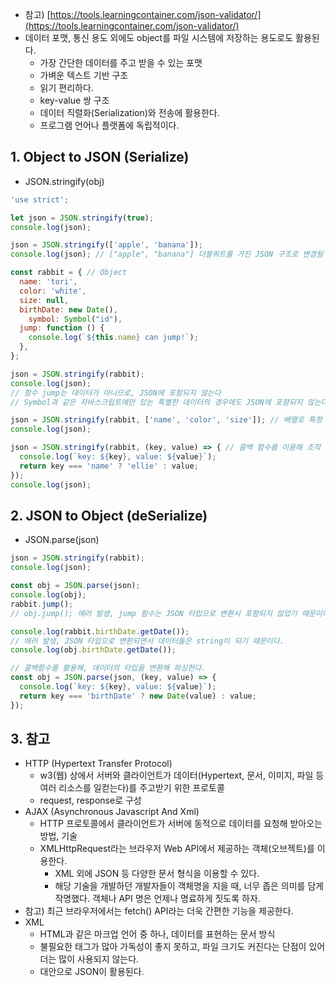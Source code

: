 - 참고) [https://tools.learningcontainer.com/json-validator/](https://tools.learningcontainer.com/json-validator/)
- 데이터 포맷, 통신 용도 외에도 object를 파일 시스템에 저장하는 용도로도 활용된다.
    - 가장 간단한 데이터를 주고 받을 수 있는 포맷
    - 가벼운 텍스트 기반 구조
    - 읽기 편리하다.
    - key-value 쌍 구조
    - 데이터 직렬화(Serialization)와 전송에 활용한다.
    - 프로그램 언어나 플랫폼에 독립적이다.

## 1. Object to JSON (Serialize)

- JSON.stringify(obj)

```jsx
'use strict';

let json = JSON.stringify(true);
console.log(json);

json = JSON.stringify(['apple', 'banana']);
console.log(json); // ["apple", "banana"] 더블쿼트를 가진 JSON 구조로 변경됨

const rabbit = { // Object
  name: 'tori', 
  color: 'white',
  size: null,
  birthDate: new Date(),
	symbol: Symbol("id"),
  jump: function () {
    console.log(`${this.name} can jump!`);
  },
};

json = JSON.stringify(rabbit);
console.log(json); 
// 함수 jump는 데이터가 아니므로, JSON에 포함되지 않는다
// Symbol과 같은 자바스크립트에만 있는 특별한 데이터의 경우에도 JSON에 포함되지 않는다.

json = JSON.stringify(rabbit, ['name', 'color', 'size']); // 배열로 특정 property 지정 가능
console.log(json);

json = JSON.stringify(rabbit, (key, value) => { // 콜백 함수를 이용해 조작
  console.log(`key: ${key}, value: ${value}`);
  return key === 'name' ? 'ellie' : value;
});
console.log(json);
```

## 2. JSON to Object (deSerialize)

- JSON.parse(json)

```jsx
json = JSON.stringify(rabbit);
console.log(json);

const obj = JSON.parse(json);
console.log(obj);
rabbit.jump();
// obj.jump(); 에러 발생, jump 함수는 JSON 타입으로 변환시 포함되지 않았기 때문이다.

console.log(rabbit.birthDate.getDate());
// 에러 발생, JSON 타입으로 변환되면서 데이터들은 string이 되기 때문이다.
console.log(obj.birthDate.getDate());

// 콜백함수를 활용해, 데이터의 타입을 변환해 파싱한다.
const obj = JSON.parse(json, (key, value) => { 
  console.log(`key: ${key}, value: ${value}`);
  return key === 'birthDate' ? new Date(value) : value;
});
```

## 3. 참고

- HTTP (Hypertext Transfer Protocol)
    - w3(웹) 상에서 서버와 클라이언트가 데이터(Hypertext, 문서, 이미지, 파일 등 여러 리소스를 일컫는다)를 주고받기 위한 프로토콜
    - request, response로 구성
- AJAX (Asynchronous Javascript And Xml)
    - HTTP 프로토콜에서 클라이언트가 서버에 동적으로 데이터를 요청해 받아오는 방법, 기술
    - XMLHttpRequest라는 브라우저 Web API에서 제공하는 객체(오브젝트)를 이용한다.
        - XML 외에 JSON 등 다양한 문서 형식을 이용할 수 있다.
        - 해당 기술을 개발하던 개발자들이 객체명을 지을 때, 너무 좁은 의미를 담게 작명했다. 객체나 API 명은 언제나 명료하게 짓도록 하자.
- 참고) 최근 브라우저에서는 fetch() API라는 더욱 간편한 기능을 제공한다.
- XML
    - HTML과 같은 마크업 언어 중 하나, 데이터를 표현하는 문서 방식
    - 불필요한 태그가 많아 가독성이 좋지 못하고, 파일 크기도 커진다는 단점이 있어 더는 많이 사용되지 않는다.
    - 대안으로 JSON이 활용된다.
